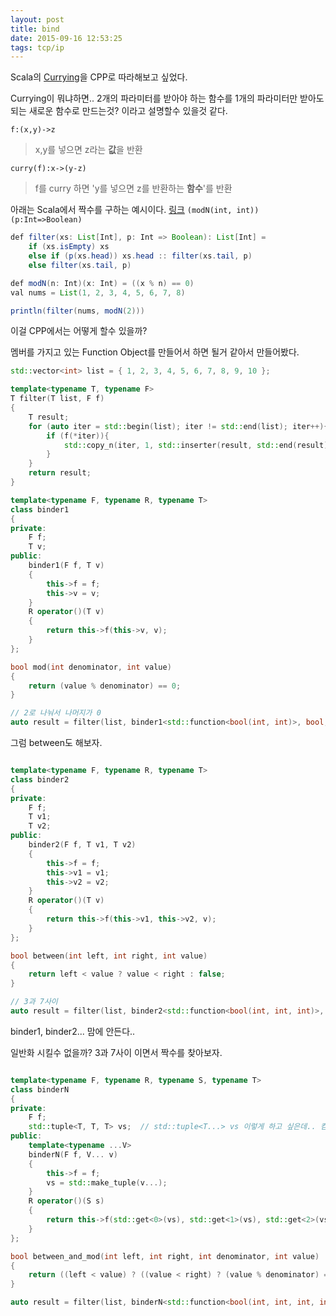 ```yaml
---
layout: post
title: bind
date: 2015-09-16 12:53:25
tags: tcp/ip
---
```


Scala의 [Currying](https://en.wikipedia.org/wiki/Currying)을 CPP로 따라해보고 싶었다. 

Currying이 뭐냐하면.. 2개의 파라미터를 받아야 하는 함수를 1개의 파라미터만 받아도 되는 새로운 함수로 만드는것? 이라고 설명할수 있을것 같다.

`f:(x,y)->z` 
> x,y를 넣으면 z라는 **값**을 반환

`curry(f):x->(y-z)` 
> f를 curry 하면 'y를 넣으면 z를 반환하는 **함수**'를 반환

아래는 Scala에서 짝수를 구하는 예시이다.
[링크](http://docs.scala-lang.org/ko/tutorials/tour/currying.html)
`(modN(int, int))` `(p:Int=>Boolean)`
```java
def filter(xs: List[Int], p: Int => Boolean): List[Int] =
    if (xs.isEmpty) xs
    else if (p(xs.head)) xs.head :: filter(xs.tail, p)
    else filter(xs.tail, p)

def modN(n: Int)(x: Int) = ((x % n) == 0)
val nums = List(1, 2, 3, 4, 5, 6, 7, 8)

println(filter(nums, modN(2)))
```

이걸 CPP에서는 어떻게 할수 있을까?

멤버를 가지고 있는 Function Object를 만들어서 하면 될거 같아서 만들어봤다.

```cpp
std::vector<int> list = { 1, 2, 3, 4, 5, 6, 7, 8, 9, 10 };

template<typename T, typename F>
T filter(T list, F f)
{
	T result;
	for (auto iter = std::begin(list); iter != std::end(list); iter++){
		if (f(*iter)){
			std::copy_n(iter, 1, std::inserter(result, std::end(result)));
		}
	}
	return result;
}
```

```cpp
template<typename F, typename R, typename T>
class binder1
{
private:
	F f;
	T v;
public:
	binder1(F f, T v)
	{
		this->f = f;
		this->v = v;
	}
	R operator()(T v)
	{
		return this->f(this->v, v);
	}
};

bool mod(int denominator, int value)
{
	return (value % denominator) == 0;
}

// 2로 나눠서 나머지가 0
auto result = filter(list, binder1<std::function<bool(int, int)>, bool, int>(mod, 2));
```

그럼 between도 해보자.

```cpp

template<typename F, typename R, typename T>
class binder2
{
private:
	F f;
	T v1;
	T v2;
public:
	binder2(F f, T v1, T v2)
	{
		this->f = f;
		this->v1 = v1;
		this->v2 = v2;
	}
	R operator()(T v)
	{
		return this->f(this->v1, this->v2, v);
	}
};

bool between(int left, int right, int value)
{
	return left < value ? value < right : false;
}

// 3과 7사이
auto result = filter(list, binder2<std::function<bool(int, int, int)>, bool, int>(between, 3, 7));
```

binder1, binder2... 맘에 안든다.. 

일반화 시킬수 없을까? 3과 7사이 이면서 짝수를 찾아보자.

```cpp

template<typename F, typename R, typename S, typename T>
class binderN
{
private:
	F f;
	std::tuple<T, T, T> vs;  // std::tuple<T...> vs 이렇게 하고 싶은데.. 컴파일에러가 발생한다.
public:
	template<typename ...V>
	binderN(F f, V... v)
	{
		this->f = f;
		vs = std::make_tuple(v...);
	}
	R operator()(S s)
	{
		return this->f(std::get<0>(vs), std::get<1>(vs), std::get<2>(vs), s);  // 이부분도 어떻게 해야할지 모르겠다.
	}
};

bool between_and_mod(int left, int right, int denominator, int value)
{
	return ((left < value) ? ((value < right) ? (value % denominator) == 0 : false) : false);
}

auto result = filter(list, binderN<std::function<bool(int, int, int, int)>, bool, int, int>(between_and_mod, 3, 7, 2));

```
